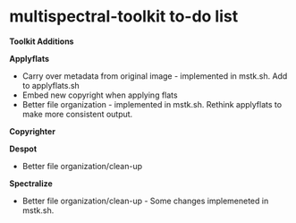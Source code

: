 multispectral-toolkit to-do list
================================

**Toolkit Additions**


**Applyflats**

* Carry over metadata from original image - implemented in mstk.sh. Add to applyflats.sh
* Embed new copyright when applying flats
* Better file organization - implemented in mstk.sh. Rethink applyflats to make more consistent output.


**Copyrighter**


**Despot**

* Better file organization/clean-up

**Spectralize**

* Better file organization/clean-up - Some changes implemeneted in mstk.sh.